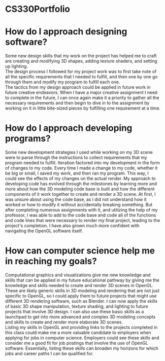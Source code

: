 # CS330Portfolio

# How do I approach designing software?
Some new design skills that my work on the project has helped me to craft are creating and modifying 3D shapes, adding texture shaders, and setting up lighting.  
The design process I followed for my project work was to first take note of all the specific requirements that I needed to fulfill, and then one by one go through them and modify my program to fulfill each one.  
The tactics from my design approach could be applied in future work in future creative endeavors. When I have a major creative assignment I need to complete in the future, I can once again make it a priority to gather all the necessary requirements and then begin to dive in to the assignment by working on it in little bite-sized pieces by fulfilling one requirement at a time. 

# How do I approach developing programs?
Some new development strategies I used while working on my 3D scene were to parse through the instructions to collect requirements that my program needed to fulfill. 
Iteration factored into my development in the form of changes to my code. Every time I made a change to my code, whether it be big or small, I saved my work, and then ran my program. This way, I could see the effects of my changes on the actual render. 
My approach to developing code has evolved through the milestones by learning more and more about how the 3D modeling code base is built and how the different components of it work together to create and render a 3D scene.
At first, I was unsure about using the code base, as I did not understand how it worked or how to modify it without accidentally breaking something.
But after completing numerous assignments with it, and utilizing the help of my professor, I was able to add to the code base and code all of the functions and code lines that were necessary to render my final project, leading to the project's completion. I have also grown much more confident with navigating the OpenGL software itself. 
        
# How can computer science help me in reaching my goals?
Computational graphics and visualizations give me new knowledge and skills that can be applied in my future educational pathway by giving me the knowledge and skills needed to create and render 3D scenes in OpenGL. 
These are likely generic skills in 3D modeling and rendering that are not just specific to OpenGL, so I could apply them to future projects that might use different 3D rendering software, such as Blender. 
I can now apply the skills of basic 3D shape manipulation, texture shading, and lighting to future projects that involve 3D design. I can also use these basic skills as a launchpad to get into more advanced and complex 3D modeling concepts and skills to create and render more elaborate 3D scenes.  
Listing my skills in OpenGL and providing links to the projects completed in this class could make me a more valuable candidate to employers when applying for jobs in computer science. Employers could see these skills and consider me a good fit for job postings that involve the use of OpenGL software. Essentially, listing these skills can broaden my horizons for which jobs and career paths I can be qualified for. 
